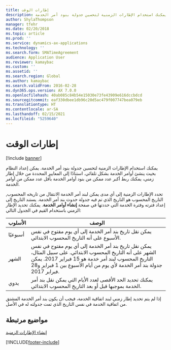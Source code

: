 ```yaml
---
title: إطارات الوقت
description: يمكنك استخدام الإطارات الزمنية لتحسين جدولة بنود أمر الخدمة.
author: ShylaThompson
manager: tfehr
ms.date: 02/20/2018
ms.topic: article
ms.prod: ''
ms.service: dynamics-ax-applications
ms.technology: ''
ms.search.form: SMATimeAgreement
audience: Application User
ms.reviewer: kamaybac
ms.custom: ''
ms.assetid: ''
ms.search.region: Global
ms.author: kamaybac
ms.search.validFrom: 2016-02-28
ms.dyn365.ops.version: AX 7.0.0
ms.openlocfilehash: 40ab085c84b54e15030e73fe43909e616dccbdcd
ms.sourcegitcommit: eaf330dbee1db96c20d5ac479f007747bea079eb
ms.translationtype: HT
ms.contentlocale: ar-SA
ms.lasthandoff: 02/15/2021
ms.locfileid: "5259640"
---
```

# <a name="time-windows"></a>إطارات الوقت  

[!include [banner](../includes/banner.md)]

يمكنك استخدام الإطارات الزمنية لتحسين جدولة بنود أمر الخدمة. يمكن إعداد النظام بحيث ينشئ أوامر الخدمة بشكل تلقائي. استنادًا إلى المعايير المحددة من خلال إطار زمني، يمكنك ربط أكبر عدد ممكن من بنود أوامر الخدمة بأقل عدد ممكن من أوامر الخدمة.

تحدد الإطارات الزمنية إلى أي مدى يمكن لبند أمر الخدمة الانتقال من تاريخه المحسوب, التاريخ المحسوب هو التاريخ الذي تم فيه جدولة حدوث بند أمر الخدمة. يستند التاريخ إلى إعداد فترته وفترة الخدمة التي حددتها في صفحة **إنشاء أوامر الخدمة**. يمكنك تحديد الإطار الزمني باستخدام القيم في الجدول التالي:

| الأسلوب | الوصف                                                                                                                                                                                                                                                                                           |
|--------|-------------------------------------------------------------------------------------------------------------------------------------------------------------------------------------------------------------------------------------------------------------------------------------------------------|
| أسبوعيًا   | يمكن نقل تاريخ بند أمر الخدمة إلى أي يوم مفتوح في نفس الأسبوع على أنه التاريخ المحسوب الابتدائي.                                                                                                                                                                                    |
| الشهر  | يمكن نقل تاريخ بند أمر الخدمة إلى أي يوم مفتوح في نفس الشهر على أنه التاريخ المحسوب الابتدائي. على سبيل المثال، التاريخ المحسوب لبند أمر خدمة هو 15 فبراير 2017. يمكن جدولة بند أمر الخدمة لأي يوم من أيام الأسبوع بين 1 فبراير و28 فبراير 2017. |
| يدوي | يمكنك تحديد الحد الأقصى لعدد الأيام التي يمكن نقل بند أمر الخدمة بموجبها قبل أو بعد التاريخ المحسوب الابتدائي.                                                                                                                                                                           |

إذا لم يتم تحديد إطار زمني لبند اتفاقية الخدمة، فيجب أن يكون بند أمر الخدمة المشتق من اتفاقية الخدمة في نفس التاريخ الذي تمت جدولته له في الأصل.

## <a name="related-topics"></a>مواضيع مرتبطة

[إنشاء الإطارات الزمنية](create-time-windows.md)



[!INCLUDE[footer-include](../../includes/footer-banner.md)]